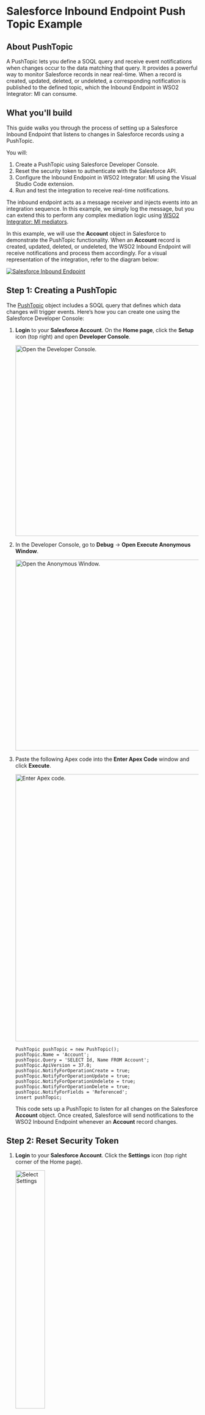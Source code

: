 # Salesforce Inbound Endpoint Push Topic Example

## About PushTopic

A PushTopic lets you define a SOQL query and receive event notifications when changes occur to the data matching that query. It provides a powerful way to monitor Salesforce records in near real-time. When a record is created, updated, deleted, or undeleted, a corresponding notification is published to the defined topic, which the Inbound Endpoint in WSO2 Integrator: MI can consume.

## What you'll build

This guide walks you through the process of setting up a Salesforce Inbound Endpoint that listens to changes in Salesforce records using a PushTopic. 

You will:

1. Create a PushTopic using Salesforce Developer Console.
2. Reset the security token to authenticate with the Salesforce API.
3. Configure the Inbound Endpoint in WSO2 Integrator: MI using the Visual Studio Code extension.
4. Run and test the integration to receive real-time notifications.

The inbound endpoint acts as a message receiver and injects events into an integration sequence. In this example, we simply log the message, but you can extend this to perform any complex mediation logic using [WSO2 Integrator: MI mediators]({{base_path}}/reference/mediators/about-mediators/).


In this example, we will use the **Account** object in Salesforce to demonstrate the PushTopic functionality. When an **Account** record is created, updated, deleted, or undeleted, the WSO2 Inbound Endpoint will receive notifications and process them accordingly. For a visual representation of the integration, refer to the diagram below:

<a href="{{base_path}}/assets/img/integrate/connectors/salesforce-inbound/diagram.png"><img src="{{base_path}}/assets/img/integrate/connectors/salesforce-inbound/diagram.png" title="Salesforce Inbound Endpoint" alt="Salesforce Inbound Endpoint"/></a>

## Step 1: Creating a PushTopic

The [PushTopic](https://developer.salesforce.com/docs/atlas.en-us.202.0.api_streaming.meta/api_streaming/create_a_pushtopic.htm) object includes a SOQL query that defines which data changes will trigger events. Here’s how you can create one using the Salesforce Developer Console:

1. **Login** to your **Salesforce Account**. On the **Home page**, click the **Setup** icon (top right) and open **Developer Console**.

    <img src="{{base_path}}/assets/img/integrate/connectors/salesforce-inbound/developer-console.png" title="Open the Developer Console." width="500" alt="Open the Developer Console."/>

2. In the Developer Console, go to **Debug** → **Open Execute Anonymous Window**.

    <img src="{{base_path}}/assets/img/integrate/connectors/salesforce-inbound/execute.png" title="Open the Anonymous Window." width="500" alt="Open the Anonymous Window."/>

3. Paste the following Apex code into the **Enter Apex Code** window and click **Execute**.

    <img src="{{base_path}}/assets/img/integrate/connectors/salesforce-inbound/code.png" title="Enter Apex code." width="700" alt="Enter Apex code."/> 

   ```apex
   PushTopic pushTopic = new PushTopic();
   pushTopic.Name = 'Account';
   pushTopic.Query = 'SELECT Id, Name FROM Account';
   pushTopic.ApiVersion = 37.0;
   pushTopic.NotifyForOperationCreate = true;
   pushTopic.NotifyForOperationUpdate = true;
   pushTopic.NotifyForOperationUndelete = true;
   pushTopic.NotifyForOperationDelete = true;
   pushTopic.NotifyForFields = 'Referenced';
   insert pushTopic;
   ```

   This code sets up a PushTopic to listen for all changes on the Salesforce **Account** object. Once created, Salesforce will send notifications to the WSO2 Inbound Endpoint whenever an **Account** record changes.


## Step 2: Reset Security Token

1. **Login** to your **Salesforce Account**. Click the **Settings** icon (top right corner of the Home page).

    <img src="{{base_path}}/assets/img/integrate/connectors/salesforce-inbound/settings.png" title="Select Settings." width="40%" alt="Select Settings"/> 

2. Navigate to **Reset My Security Token** and click **Reset Security Token**.

    <img src="{{base_path}}/assets/img/integrate/connectors/salesforce-inbound/reset.png" title="Reset Security Token" width="70%" alt="Reset Security Token"/>


## Step 3: Configure Inbound Endpoint using WSO2 Integrator: MI VS Code Extension

1. Follow [Create Integration Project]({{base_path}}/develop/create-integration-project/) steps to set up your project.

2. Go to the **Add Artifact** section and select **Event Integration**.

    <img src="{{base_path}}/assets/img/integrate/connectors/salesforce-inbound/event-integration.png" title="Add Inbound Endpoint" width="800" alt="Add Inbound Endpoint"/>

3. Create a **Salesforce Inbound Endpoint**.

    <img src="{{base_path}}/assets/img/integrate/connectors/salesforce-inbound/create-inbound-ep.png" title="Create Salesforce Inbound Endpoint" width="800" alt="Create Salesforce Inbound Endpoint"/>
    
4. Fill in the form with the following values:

    * **Name**: SalesforceInboundEP
    * **Injecting Sequence Name**: test
    * **Error Sequence Name**: test
    * **Polling Interval**: 100
    * **Salesforce Object**: /topic/Account
    * **Package Version**: 37.0
    * **User Name**: `<USERNAME>`
    * **Password**: `<SALESFORCE_PASSWORD><SECURITY_TOKEN>`
    * **Login Endpoint**: https://login.salesforce.com
    * **SOAP API Version**: 22.0
    * **Wait Time**: 5000
    * **Connection Timeout**: 20000
    * **Execute sequentially** and **Coordination**: select
    * **Replay**: deselect
    * **Event ID File Path**: `<FILE_PATH>`

5. Submit the configuration.

    <img src="{{base_path}}/assets/img/integrate/connectors/salesforce-inbound/inbound-ep-config.png" title="Inbound Endpoint Configuration" width="800" alt="Inbound Endpoint Configuration"/>

6. Add a **Log Mediator** to the sequence to log the incoming messages. and tick the **Append Payload** option to include the payload in the log.

    <img src="{{base_path}}/assets/img/integrate/connectors/salesforce-inbound/add-log-mediator.png" title="Add Log Mediator" width="800" alt="Add Log Mediator"/>

7. Add a **Drop Mediator** to the sequence to drop the messages after logging.

    <img src="{{base_path}}/assets/img/integrate/connectors/salesforce-inbound/add-drop-mediator.png" title="Add Drop Mediator" width="800" alt="Add Drop Mediator"/>


## Step 4: Deploy ,Run and Test the Integration

#### Run the Integration

In order to deploy and run the project, refer the [build and run]({{base_path}}/develop/deploy-artifacts/#build-and-run) guide or simply use the **Run** button in the Visual Studio Code extension to run the integration.

<img src="{{base_path}}/assets/img/integrate/connectors/salesforce-inbound/deploy-run.png" title="Deploy and Run the Integration" width="500" alt="Deploy and Run the Integration"/>

You can further refer the application deployed through the CLI tool. See the instructions on [managing integrations from the CLI]({{base_path}}/observe-and-manage/managing-integrations-with-micli).


#### Testing the Integration

You can manually insert records into Salesforce via Salesforce UI or use the [Salesforce REST API](https://developer.salesforce.com/docs/atlas.en-us.api_rest.meta/api_rest/resources_sobject.htm) to insert records.

<img src="{{base_path}}/assets/img/integrate/connectors/salesforce-inbound/insert-records.png" title="Insert Records into Salesforce" width="800" alt="Insert Records into Salesforce"/>

You can also use the [Salesforce REST Connector example]({{base_path}}/reference/connectors/salesforce-connectors/sf-rest-connector-example/) to insert data:

1. Save the following payload as `data.json`:

   ```json
   {
       "sObject": "Account",
       "fieldAndValue": {
           "name": "Manager",
           "description": "This Account belongs to WSO2"
       }
   }
   ```

2. Invoke the API using the following `curl` command:

   ```
   curl -X POST -d @data.json http://localhost:8280/salesforcerest --header "Content-Type:application/json"
   ```

#### Expected Output

After inserting a record, you should see a log entry in the WSO2 Integrator: MI console similar to the following:

   ```
   To: , MessageID: urn:uuid:2D8F9AFA30E66278831587368713372, Direction: request, Payload: {"event":{"createdDate":"2020-04-20T07:45:12.686Z","replayId":4,"type":"created"},"sobject":{"Id":"0012x0000048j9mAAA","Name":"Manager"}}
   ```

